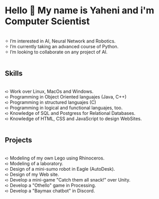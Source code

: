 <h1>Hello 👋 My name is Yaheni and i'm Computer Scientist</h1><br/>
✧ I’m interested in AI, Neural Network and Robotics.<br/>
✧ I’m currently taking an advanced course of Python.<br/>
✧ I’m looking to collaborate on any project of AI.<br/><br/>

<h2>Skills</h2>
<br/>
➪ Work over Linux, MacOs and Windows.<br/>
➪ Programming in Object Oriented languajes (Java, C++)<br/>
➪ Programming in structured languajes (C)<br/>
➪ Programming in logical and functional languajes, too.<br/>
➪ Knowledge of SQL and Postgress for Relational Databases.<br/>
➪ Knowledge of HTML, CSS and JavaScript to design WebSites.<br/><br/>

<h2>Projects</h2>
<br/>
➪ Modeling of my own Lego using Rhinoceros.<br/>
➪ Modeling of a laboratory.<br/>
➪ Design of a mini-sumo robot in Eagle (AutoDesk).<br/>
➪ Design of my Web site.<br/>
➪ Develop a mini-game "Catch them all snack!" over Unity.<br/>
➪ Develop a "Othello" game in Processing.<br/>
➪ Develop a "Baymax chatbot" in Discord.<br/>
